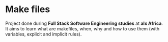 # Make files
Project done during **Full Stack Software Engineering studies** at **alx Africa**. It aims to learn what are makefiles, when, why and how to use them (with variables, explicit and implicit rules).

